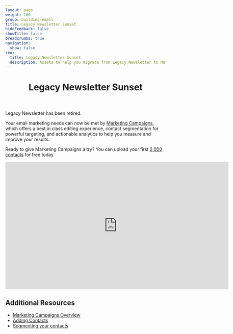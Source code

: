 ```yaml
---
layout: page
weight: 100
group: building-email
title: Legacy Newsletter Sunset
hideFeedback: false
showTitle: false
breadcrumbs: true
navigation:
  show: false
seo:
  title: Legacy Newsletter Sunset
  description: Assets to help you migrate from Legacy Newsletter to Marketing Campaigns
---
```

<header class="page-header"><h1>Legacy Newsletter Sunset</h1></header>

<call-out type="warning">

Legacy Newsletter has been retired.

</call-out>

Your email marketing needs can now be met by [Marketing Campaigns](https://sendgrid.com/solutions/email-marketing/), which offers a best in class editing experience,
contact segmentation for powerful targeting, and actionable analytics to help you measure and improve your results.

Ready to give Marketing Campaigns a try? You can upload your first [2,000 contacts](https://app.sendgrid.com/login?redirect_to=%2Fmarketing_campaigns%2Fui%2Fwelcome) for free today.

<iframe src="https://player.vimeo.com/video/185514373" width="700" height="400" frameborder="0" webkitallowfullscreen mozallowfullscreen allowfullscreen></iframe>

## 	Additional Resources

* [Marketing Campaigns Overview]({{root_url}}/ui/sending-email/how-to-send-email-with-marketing-campaigns/)
* [Adding Contacts]({{root_url}}/ui/managing-contacts/create-and-manage-contacts/)
* [Segmenting your contacts]({{root_url}}/ui/managing-contacts/segmenting-your-contacts/)
